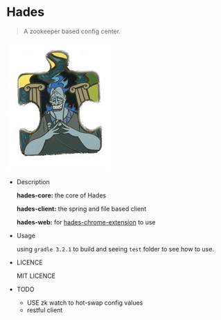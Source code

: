 Hades
====
> A zookeeper based config center.

![](https://raw.githubusercontent.com/zcfrank1st/hades/master/logo/hades.png)
    

* Description

    **hades-core:** the core of Hades

    **hades-client:** the spring and file based client

    **hades-web:** for [hades-chrome-extension](https://github.com/zcfrank1st/hades-chrome-extension) to use

* Usage

    using `gradle 3.2.1` to build and seeing `test` folder to see how to use.

* LICENCE

    MIT LICENCE

* TODO

    * USE zk watch to hot-swap config values
    * restful client
